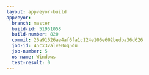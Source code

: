 ```yaml
---
layout: appveyor-build
appveyor:
  branch: master
  build-id: 51951058
  build-number: 820
  commit: 26a91626ae4af6fa1c124e106e602bedba36d626
  job-id: 45cx3valve0oq5du
  job-number: 5
  os-name: Windows
  test-result: 0
---
```

